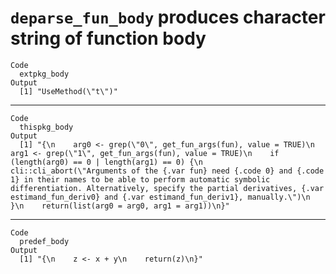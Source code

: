 # `deparse_fun_body` produces character string of function body

    Code
      extpkg_body
    Output
      [1] "UseMethod(\"t\")"

---

    Code
      thispkg_body
    Output
      [1] "{\n    arg0 <- grep(\"0\", get_fun_args(fun), value = TRUE)\n    arg1 <- grep(\"1\", get_fun_args(fun), value = TRUE)\n    if (length(arg0) == 0 | length(arg1) == 0) {\n        cli::cli_abort(\"Arguments of the {.var fun} need {.code 0} and {.code 1} in their names to be able to perform automatic symbolic differentiation. Alternatively, specify the partial derivatives, {.var estimand_fun_deriv0} and {.var estimand_fun_deriv1}, manually.\")\n    }\n    return(list(arg0 = arg0, arg1 = arg1))\n}"

---

    Code
      predef_body
    Output
      [1] "{\n    z <- x + y\n    return(z)\n}"

